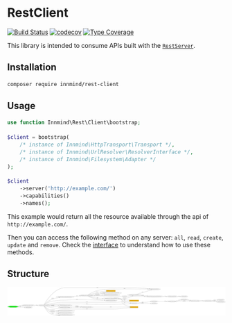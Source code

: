 # RestClient

[![Build Status](https://github.com/Innmind/rest-client/workflows/CI/badge.svg)](https://github.com/Innmind/rest-client/actions?query=workflow%3ACI)
[![codecov](https://codecov.io/gh/Innmind/rest-client/branch/develop/graph/badge.svg)](https://codecov.io/gh/Innmind/rest-client)
[![Type Coverage](https://shepherd.dev/github/Innmind/rest-client/coverage.svg)](https://shepherd.dev/github/Innmind/rest-client)


This library is intended to consume APIs built with the [`RestServer`](https://github.com/Innmind/rest-server).

## Installation

```sh
composer require innmind/rest-client
```

## Usage

```php
use function Innmind\Rest\Client\bootstrap;

$client = bootstrap(
    /* instance of Innmind\HttpTransport\Transport */,
    /* instance of Innmind\UrlResolver\ResolverInterface */,
    /* instance of Innmind\Filesystem\Adapter */
);

$client
    ->server('http://example.com/')
    ->capabilities()
    ->names();
```

This example would return all the resource available through the api of `http://example.com/`.

Then you can access the following method on any server: `all`, `read`, `create`, `update` and `remove`. Check the [interface](src/Server.php) to understand how to use these methods.

## Structure

![](graph.svg)
